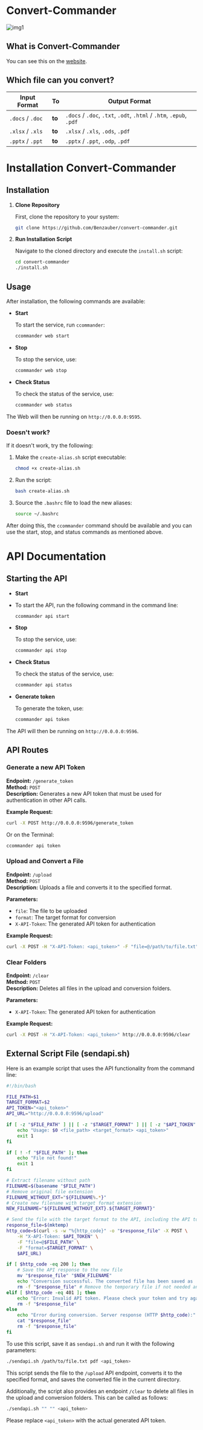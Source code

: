 # Convert-Commander
![img1](https://github.com/Benzauber/convert-commander/blob/main/pictures/1.png?raw=true)

## What is Convert-Commander
You can see this on the [website](https://cc.bleibundgut.ch/).

## Which file can you convert?

| Input Format       | To      | Output Format       |
|--------------------|---------|---------------------|
| `.docs` / `.doc`  | **to**  | `.docs` / `.doc`, `.txt`, `.odt`, `.html` / `.htm`, `.epub`, `.pdf` |
| `.xlsx` / `.xls`  | **to**  | `.xlsx` / `.xls`, `.ods`, `.pdf`                                   |
| `.pptx` / `.ppt`  | **to**  | `.pptx` / `.ppt`, `.odp`, `.pdf`  

 
# Installation Convert-Commander

## Installation

1. **Clone Repository**
   
   First, clone the repository to your system:

   ```bash
   git clone https://github.com/Benzauber/convert-commander.git
   ```

2. **Run Installation Script**
   
   Navigate to the cloned directory and execute the `install.sh` script:

   ```bash
   cd convert-commander
   ./install.sh
   ```

## Usage

After installation, the following commands are available:

* **Start**
  
  To start the service, run `ccommander`:

  ```bash
  ccommander web start
  ```

* **Stop**
  
  To stop the service, use:

  ```bash
  ccommander web stop
  ```

* **Check Status**
  
  To check the status of the service, use:

  ```bash
  ccommander web status
  ```
The Web will then be running on `http://0.0.0.0:9595`.

### Doesn't work?

If it doesn't work, try the following:

1. Make the `create-alias.sh` script executable:

   ```bash
   chmod +x create-alias.sh
   ```

2. Run the script:

   ```bash
   bash create-alias.sh
   ```

3. Source the `.bashrc` file to load the new aliases:

   ```bash
   source ~/.bashrc
   ```

After doing this, the `ccommander` command should be available and you can use the start, stop, and status commands as mentioned above.

# API Documentation

## Starting the API



* **Start**
* To start the API, run the following command in the command line:
  ```bash
  ccommander api start
  ```

* **Stop**
  
  To stop the service, use:

  ```bash
  ccommander api stop
  ```

* **Check Status**
  
  To check the status of the service, use:

  ```bash
  ccommander api status
  ```

* **Generate token**
  
   To generate the token, use:

  ```bash
  ccommander api token
  ```

The API will then be running on `http://0.0.0.0:9596`.

## API Routes

### Generate a new API Token

**Endpoint:** `/generate_token`  
**Method:** `POST`  
**Description:** Generates a new API token that must be used for authentication in other API calls.

**Example Request:**

```bash
curl -X POST http://0.0.0.0:9596/generate_token
```
Or on the Terminal:
  ```bash
  ccommander api token
  ```

### Upload and Convert a File

**Endpoint:** `/upload`  
**Method:** `POST`  
**Description:** Uploads a file and converts it to the specified format.

**Parameters:**
* `file`: The file to be uploaded
* `format`: The target format for conversion
* `X-API-Token`: The generated API token for authentication

**Example Request:**

```bash
curl -X POST -H "X-API-Token: <api_token>" -F "file=@/path/to/file.txt" -F "format=pdf" http://0.0.0.0:9596/upload
```

### Clear Folders

**Endpoint:** `/clear`  
**Method:** `POST`  
**Description:** Deletes all files in the upload and conversion folders.

**Parameters:**
* `X-API-Token`: The generated API token for authentication

**Example Request:**

```bash
curl -X POST -H "X-API-Token: <api_token>" http://0.0.0.0:9596/clear
```

## External Script File (sendapi.sh)

Here is an example script that uses the API functionality from the command line:

```bash
#!/bin/bash

FILE_PATH=$1
TARGET_FORMAT=$2
API_TOKEN="<api_token>"
API_URL="http://0.0.0.0:9596/upload"

if [ -z "$FILE_PATH" ] || [ -z "$TARGET_FORMAT" ] || [ -z "$API_TOKEN" ]; then
    echo "Usage: $0 <file_path> <target_format> <api_token>"
    exit 1
fi

if [ ! -f "$FILE_PATH" ]; then
    echo "File not found!"
    exit 1
fi

# Extract filename without path
FILENAME=$(basename "$FILE_PATH")
# Remove original file extension
FILENAME_WITHOUT_EXT="${FILENAME%.*}"
# Create new filename with target format extension
NEW_FILENAME="${FILENAME_WITHOUT_EXT}.${TARGET_FORMAT}"

# Send the file with the target format to the API, including the API token in the header
response_file=$(mktemp)
http_code=$(curl -s -w "%{http_code}" -o "$response_file" -X POST \
    -H "X-API-Token: $API_TOKEN" \
    -F "file=@$FILE_PATH" \
    -F "format=$TARGET_FORMAT" \
    $API_URL)

if [ $http_code -eq 200 ]; then
    # Save the API response to the new file
    mv "$response_file" "$NEW_FILENAME"
    echo "Conversion successful. The converted file has been saved as '$NEW_FILENAME'."
    rm -f "$response_file" # Remove the temporary file if not needed anymore
elif [ $http_code -eq 401 ]; then
    echo "Error: Invalid API token. Please check your token and try again."
    rm -f "$response_file"
else
    echo "Error during conversion. Server response (HTTP $http_code):"
    cat "$response_file"
    rm -f "$response_file"
fi
```

To use this script, save it as `sendapi.sh` and run it with the following parameters:

```bash
./sendapi.sh /path/to/file.txt pdf <api_token>
```

This script sends the file to the `/upload` API endpoint, converts it to the specified format, and saves the converted file in the current directory.

Additionally, the script also provides an endpoint `/clear` to delete all files in the upload and conversion folders. This can be called as follows:

```bash
./sendapi.sh "" "" <api_token>
```

Please replace `<api_token>` with the actual generated API token.


